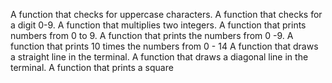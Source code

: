 A function that checks for uppercase characters.
A function that checks for a digit 0-9.
A function that multiplies two integers.
A function that prints numbers from 0 to 9.
A function that prints the numbers from 0 -9.
A function that prints 10 times the numbers from 0 - 14
A function that draws a straight line in the terminal.
A function that draws a diagonal line in the terminal.
A function that prints a square

